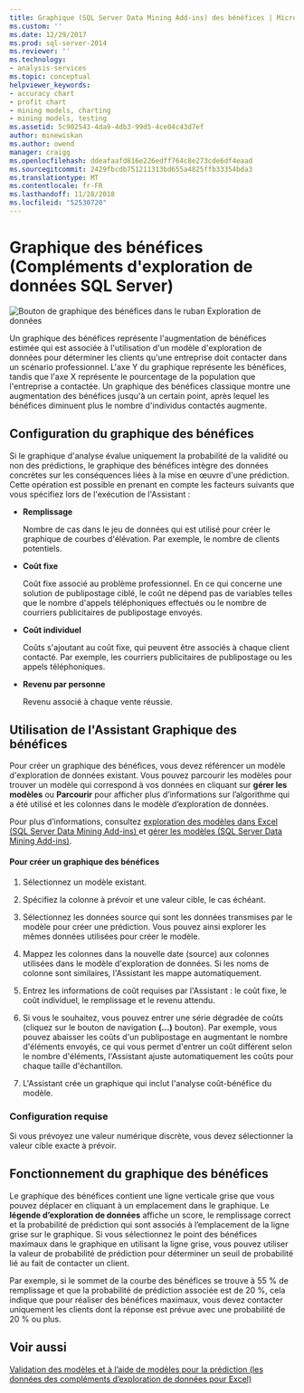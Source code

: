 ```yaml
---
title: Graphique (SQL Server Data Mining Add-ins) des bénéfices | Microsoft Docs
ms.custom: ''
ms.date: 12/29/2017
ms.prod: sql-server-2014
ms.reviewer: ''
ms.technology:
- analysis-services
ms.topic: conceptual
helpviewer_keywords:
- accuracy chart
- profit chart
- mining models, charting
- mining models, testing
ms.assetid: 5c902543-4da9-4db3-99d5-4ce04c43d7ef
author: minewiskan
ms.author: owend
manager: craigg
ms.openlocfilehash: ddeafaafd816e226edff764c8e273cde6df4eaad
ms.sourcegitcommit: 2429fbcdb751211313bd655a4825ffb33354bda3
ms.translationtype: MT
ms.contentlocale: fr-FR
ms.lasthandoff: 11/28/2018
ms.locfileid: "52530720"
---
```

# <a name="profit-chart-sql-server-data-mining-add-ins"></a>Graphique des bénéfices (Compléments d'exploration de données SQL Server)
  ![Bouton de graphique des bénéfices dans le ruban Exploration de données](media/dmc-profitchart.gif "bouton graphique des bénéfices dans le ruban Exploration de données")  
  
 Un graphique des bénéfices représente l'augmentation de bénéfices estimée qui est associée à l'utilisation d'un modèle d'exploration de données pour déterminer les clients qu'une entreprise doit contacter dans un scénario professionnel. L'axe Y du graphique représente les bénéfices, tandis que l'axe X représente le pourcentage de la population que l'entreprise a contactée. Un graphique des bénéfices classique montre une augmentation des bénéfices jusqu'à un certain point, après lequel les bénéfices diminuent plus le nombre d'individus contactés augmente.  
  
## <a name="configuring-the-profit-chart"></a>Configuration du graphique des bénéfices  
 Si le graphique d'analyse évalue uniquement la probabilité de la validité ou non des prédictions, le graphique des bénéfices intègre des données concrètes sur les conséquences liées à la mise en œuvre d'une prédiction. Cette opération est possible en prenant en compte les facteurs suivants que vous spécifiez lors de l'exécution de l'Assistant :   
  
-   **Remplissage**  
  
     Nombre de cas dans le jeu de données qui est utilisé pour créer le graphique de courbes d'élévation. Par exemple, le nombre de clients potentiels.  
  
-   **Coût fixe**  
  
     Coût fixe associé au problème professionnel. En ce qui concerne une solution de publipostage ciblé, le coût ne dépend pas de variables telles que le nombre d'appels téléphoniques effectués ou le nombre de courriers publicitaires de publipostage envoyés.  
  
-   **Coût individuel**  
  
     Coûts s'ajoutant au coût fixe, qui peuvent être associés à chaque client contacté. Par exemple, les courriers publicitaires de publipostage ou les appels téléphoniques.  
  
-   **Revenu par personne**  
  
     Revenu associé à chaque vente réussie.  
  
## <a name="using-the-profit-chart-wizard"></a>Utilisation de l'Assistant Graphique des bénéfices  
 Pour créer un graphique des bénéfices, vous devez référencer un modèle d'exploration de données existant. Vous pouvez parcourir les modèles pour trouver un modèle qui correspond à vos données en cliquant sur **gérer les modèles** ou **Parcourir** pour afficher plus d’informations sur l’algorithme qui a été utilisé et les colonnes dans le modèle d’exploration de données.  
  
 Pour plus d’informations, consultez [exploration des modèles dans Excel &#40;SQL Server Data Mining Add-ins&#41; ](browsing-models-in-excel-sql-server-data-mining-add-ins.md) et [gérer les modèles &#40;SQL Server Data Mining Add-ins&#41;](manage-models-sql-server-data-mining-add-ins.md).  
  
#### <a name="to-create-a-profit-chart"></a>Pour créer un graphique des bénéfices  
  
1.  Sélectionnez un modèle existant.  
  
2.  Spécifiez la colonne à prévoir et une valeur cible, le cas échéant.  
  
3.  Sélectionnez les données source qui sont les données transmises par le modèle pour créer une prédiction. Vous pouvez ainsi explorer les mêmes données utilisées pour créer le modèle.  
  
4.  Mappez les colonnes dans la nouvelle date (source) aux colonnes utilisées dans le modèle d'exploration de données. Si les noms de colonne sont similaires, l'Assistant les mappe automatiquement.  
  
5.  Entrez les informations de coût requises par l'Assistant : le coût fixe, le coût individuel, le remplissage et le revenu attendu.  
  
6.  Si vous le souhaitez, vous pouvez entrer une série dégradée de coûts (cliquez sur le bouton de navigation **(...)**  bouton). Par exemple, vous pouvez abaisser les coûts d'un publipostage en augmentant le nombre d'éléments envoyés, ce qui vous permet d'entrer un coût différent selon le nombre d'éléments, l'Assistant ajuste automatiquement les coûts pour chaque taille d'échantillon.  
  
7.  L'Assistant crée un graphique qui inclut l'analyse coût-bénéfice du modèle.  
  
### <a name="requirements"></a>Configuration requise  
 Si vous prévoyez une valeur numérique discrète, vous devez sélectionner la valeur cible exacte à prévoir.  
  
## <a name="understanding-the-profit-chart"></a>Fonctionnement du graphique des bénéfices  
 Le graphique des bénéfices contient une ligne verticale grise que vous pouvez déplacer en cliquant à un emplacement dans le graphique. Le **légende d’exploration de données** affiche un score, le remplissage correct et la probabilité de prédiction qui sont associés à l’emplacement de la ligne grise sur le graphique. Si vous sélectionnez le point des bénéfices maximaux dans le graphique en utilisant la ligne grise, vous pouvez utiliser la valeur de probabilité de prédiction pour déterminer un seuil de probabilité lié au fait de contacter un client.  
  
 Par exemple, si le sommet de la courbe des bénéfices se trouve à 55 % de remplissage et que la probabilité de prédiction associée est de 20 %, cela indique que pour réaliser des bénéfices maximaux, vous devez contacter uniquement les clients dont la réponse est prévue avec une probabilité de 20 % ou plus.  
  
## <a name="see-also"></a>Voir aussi  
 [Validation des modèles et à l’aide de modèles pour la prédiction &#40;les données des compléments d’exploration de données pour Excel&#41;](validating-models-and-using-models-for-prediction-data-mining-add-ins-for-excel.md)  
  
  

